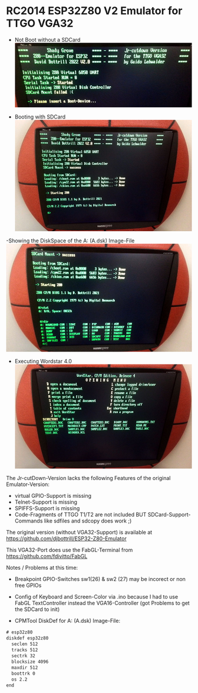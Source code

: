 # RC2014 ESP32Z80 V2 Emulator for TTGO VGA32

- Not Boot without a SDCard
![No Boot without a SDCard](https://github.com/guidol70/RC2014_ESP32_Z80_Emulator_VGA32/blob/main/Pictures/RC2014_VGA32_NoBoot.jpg)

- Booting with SDCard
![Booting with SDCard](https://github.com/guidol70/RC2014_ESP32_Z80_Emulator_VGA32/blob/main/Pictures/RC2014_VGA32_Boot.jpg)

-Showing the DiskSpace of the A: (A.dsk) Image-File
![SHowing the DiskSpace](https://github.com/guidol70/RC2014_ESP32_Z80_Emulator_VGA32/blob/main/Pictures/RC2014_VGA32_DiskSpace.jpg)

- Executing Wordstar 4.0
![Executing Wordstar](https://github.com/guidol70/RC2014_ESP32_Z80_Emulator_VGA32/blob/main/Pictures/RC2014_VGA32_Wordstar.jpg)

The Jr-cutDown-Version lacks the following Features of the original Emulator-Version:
- virtual GPIO-Support is missing
- Telnet-Support is missing
- SPIFFS-Support is missing
- Code-Fragments of TTGO T1/T2 are not included
BUT
SDCard-Support-Commands like sdfiles and sdcopy does work ;)

The original version (without VGA32-Support) is available at<br/>
https://github.com/djbottrill/ESP32-Z80-Emulator

This VGA32-Port does use the FabGL-Terminal from<br/>
https://github.com/fdivitto/FabGL

Notes / Problems at this time:
- Breakpoint GPIO-Switches sw1(26) & sw2 (27) may be incorect or non free GPIOs
- Config of Keyboard and Screen-Color via .ino because I had to use FabGL TextController
  instead the VGA16-Controller (got Problems to get the SDCard to init)

- CPMTool DiskDef for A: (A.dsk) Image-File:

```
# esp32z80
diskdef esp32z80
  seclen 512
  tracks 512
  sectrk 32
  blocksize 4096
  maxdir 512
  boottrk 0
  os 2.2
end
```
